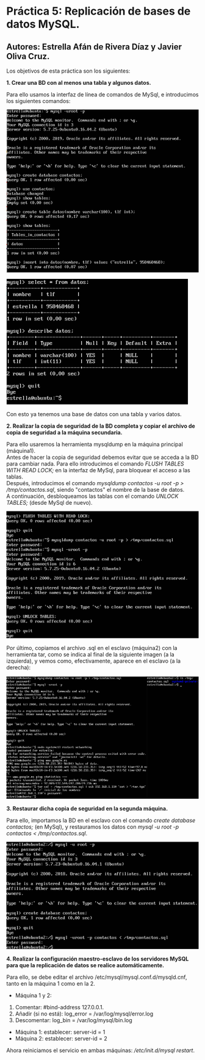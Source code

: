 # Práctica 5: Replicación de bases de datos MySQL.
## Autores: Estrella Afán de Rivera Díaz y Javier Oliva Cruz.


Los objetivos de esta práctica son los siguientes: 

**1. Crear una BD con al menos una tabla y algunos datos.**

Para ello usamos la interfaz de línea de comandos de MySql, e introducimos los siguientes comandos:

![img](https://github.com/estrella415/SWAP/blob/master/Practica5/1.png)

![img](https://github.com/estrella415/SWAP/blob/master/Practica5/2.png)

Con esto ya tenemos una base de datos con una tabla y varios datos.

**2. Realizar la copia de seguridad de la BD completa y copiar el archivo de copia de seguridad a la máquina secundaria.**

Para ello  usaremos la herramienta mysqldump en la máquina principal (máquina1).  
Antes de hacer la copia de seguridad debemos evitar que se acceda a la BD para cambiar nada. Para ello introducimos el comando 
*FLUSH TABLES WITH READ LOCK;* en la interfaz de MySql, para bloquear el acceso a las tablas.   
Después, introducimos el comando *mysqldump contactos -u root -p > /tmp/contactos.sql*, siendo "contactos" el nombre de la base de datos.  
A continuación, desbloqueamos las tablas con el comando *UNLOCK TABLES;* (desde MySql de nuevo).

![img](https://github.com/estrella415/SWAP/blob/master/Practica5/3.png)


Por último, copiamos el archivo .sql en el esclavo (máquina2) con la herramienta tar, como se indica al final de la siguiente imagen (a la izquierda), 
y vemos como, efectivamente, aparece en el esclavo (a la derecha):

![img](https://github.com/estrella415/SWAP/blob/master/Practica5/4.png)

**3. Restaurar dicha copia de seguridad en la segunda máquina.**

Para ello, importamos la BD en el esclavo con el comando *create database contactos;* (en MySql), y restauramos los datos con *mysql -u root -p contactos < /tmp/contactos.sql*.

![img](https://github.com/estrella415/SWAP/blob/master/Practica5/5.png)

**4. Realizar la configuración maestro-esclavo de los servidores MySQL para que la replicación de datos se realice automáticamente.**

Para ello, se debe editar el archivo /etc/mysql/mysql.conf.d/mysqld.cnf, tanto en la máquina 1 como en la 2.   
- Máquina 1 y 2:
1. Comentar: #bind-address 127.0.0.1.
2. Añadir (si no está): log_error = /var/log/mysql/error.log
3. Descomentar: log_bin = /var/log/mysql/bin.log  

- Máquina 1: establecer: server-id = 1
- Máquina 2: establecer: server-id = 2  

Ahora reiniciamos el servicio en ambas máquinas: */etc/init.d/mysql restart*.


